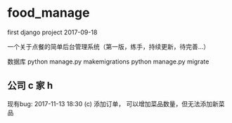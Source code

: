 # food_manage
first django project 2017-09-18

一个关于点餐的简单后台管理系统（第一版，练手，持续更新，待完善...）

数据库
python manage.py makemigrations
python manage.py migrate

公司 c
家   h
------------------------------------------
现有bug:
2017-11-13 18:30 (c)
添加订单， 可以增加菜品数量，但无法添加新菜品